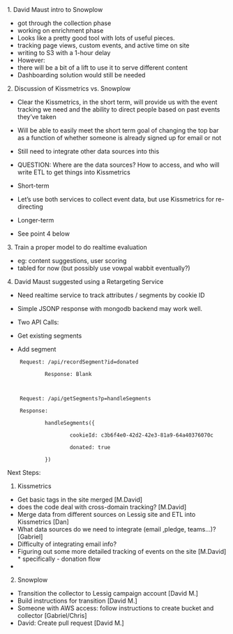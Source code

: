                           

1\. David Maust intro to Snowplow

* got through the collection phase
* working on enrichment phase
* Looks like a pretty good tool with lots of useful pieces.
*   tracking page views, custom events, and active time on site
*   writing to S3 with a 1-hour delay
*   However:
  *   there will be a bit of a lift to use it to serve different content
  *   Dashboarding solution would still be needed

2\. Discussion of Kissmetrics vs. Snowplow

*   Clear the Kissmetrics, in the short term, will provide us with the event tracking we need and the ability to direct people based on past events they’ve taken
*   Will be able to easily meet the short term goal of changing the top bar as a function of whether someone is already signed up for email or not
*   Still need to integrate other data sources into this
*   QUESTION: Where are the data sources? How to access, and who will write ETL to get things into Kissmetrics


*   Short-term
  *   Let’s use both services to collect event data, but use Kissmetrics for re-directing
*   Longer-term
  *   See point 4 below

3\. Train a proper model to do realtime evaluation

* eg: content suggestions, user scoring
* tabled for now (but possibly use vowpal wabbit eventually?)



4\. David Maust suggested using a Retargeting Service


*   Need realtime service to track attributes / segments by cookie ID
*   Simple JSONP response with mongodb backend may work well.
*   Two API Calls:

*   Get existing segments
*   Add segment

```
    Request: /api/recordSegment?id=donated

            Response: Blank



    Request: /api/getSegments?p=handleSegments

    Response:

            handleSegments({

                    cookieId: c3b6f4e0-42d2-42e3-81a9-64a40376070c

                    donated: true

            })
```


Next Steps:

1.  Kissmetrics
  *   Get basic tags in the site merged [M.David]
  *   does the code deal with cross-domain tracking? [M.David]
  *   Merge data from different sources on Lessig site and ETL into Kissmetrics [Dan]
  *   What data sources do we need to integrate (email ,pledge, teams...)? [Gabriel]
  *   Difficulty of integrating email info? 
  *   Figuring out some more detailed tracking of events on the site [M.David]
     *   specifically - donation flow
  *   
2.  Snowplow
  *   Transition the collector to Lessig campaign account [David M.]
  *   Build instructions for transition [David M.]
  *   Someone with AWS access: follow instructions to create bucket and collector [Gabriel/Chris]
  *   David: Create pull request [David M.]
